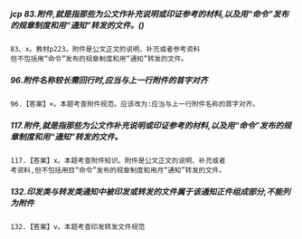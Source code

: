 ##### jcp 83.附件,就是指那些为公文作补充说明或印证参考的材料,以及用“命令”发布的规章制度和用“通知”转发的文件。()
    83、x。教材p223。附件是公文正文的说明、补充或者参考资料
    但不包括用“命令”发布的规章制度和用“通知”转发的文件。


##### 96.附件名称较长需回行时,应当与上一行附件的首字对齐
    96.【答案】×。本题考查附件规范。应该改为:应当与上一行附件名称的首字对齐。 
    
##### 117.附件,就是指那些为公文作补充说明或印证参考的材料,以及用“命令”发布的规章制度和用“通知”转发的文件。
    117.【答案】x。本题考查附件知识。附件是公文正文的说明、补充或者
    考资料,但不包括用目“命令”发布的规章制度和用月“通知”转发的文件。    


##### 132.印发类与转发类通知中被印发或转发的文件属于该通知正件组成部分,不能列为附件
    132.【答案】v。本题考查印发转发文件规范       
